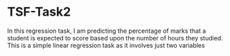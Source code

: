 # TSF-Task2
In this regression task, I am predicting the percentage of marks that a student is expected to score based upon the number of hours they studied. This is a simple linear regression task as it involves just two variables
